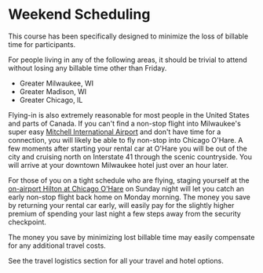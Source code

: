 # Weekend Scheduling

This course has been specifically designed to minimize the loss of billable time for participants.

For people living in any of the following areas, it should be trivial to attend without losing any billable time other than Friday.
* Greater Milwaukee, WI
* Greater Madison, WI
* Greater Chicago, IL

Flying-in is also extremely reasonable for most people in the United States and parts of Canada. If you can't find a non-stop flight into Milwaukee's super easy [Mitchell International Airport](https://www.mitchellairport.com/) and don't have time for a connection, you will likely be able to fly non-stop into Chicago O'Hare. A few moments after starting your rental car at O'Hare you will be out of the city and cruising north on Interstate 41 through the scenic countryside. You will arrive at your downtown Milwaukee hotel just over an hour later.

For those of you on a tight schedule who are flying, staging yourself at the [on-airport Hilton at Chicago O'Hare](https://www.hilton.com/en/hotels/chiohhh-hilton-chicago-ohare-airport/) on Sunday night will let you catch an early non-stop flight back home on Monday morning. The money you save by returning your rental car early, will easily pay for the slightly higher premium of spending your last night a few steps away from the security checkpoint.

The money you save by minimizing lost billable time may easily compensate for any additional travel costs.

See the travel logistics section for all your travel and hotel options.
